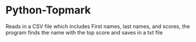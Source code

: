 # Python-Topmark
Reads in a CSV file which includes First names, last names, and scores, the program finds the name with the top score and saves in a txt file 
